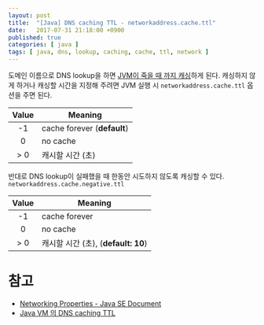 ```yaml
---
layout: post
title:  "[Java] DNS caching TTL - networkaddress.cache.ttl"
date:   2017-07-31 21:18:00 +0900
published: true
categories: [ java ]
tags: [ java, dns, lookup, caching, cache, ttl, network ]
---
```


도메인 이름으로 DNS lookup을 하면 [JVM이 죽을 때 까지 캐싱][1]하게 된다. 캐싱하지 않게 하거나 캐싱할 시간을 지정해 주려면 JVM 실행 시 `networkaddress.cache.ttl` 옵션을 주면 된다.

|Value|Meaning|
|:---:|-------|
|  -1 |cache forever (**default**)|
|   0 |no cache|
| > 0 |캐시할 시간 (초)|

반대로 DNS lookup이 실패했을 때 한동안 시도하지 않도록 캐싱할 수 있다. `networkaddress.cache.negative.ttl`

|Value|Meaning|
|:---:|-------|
|  -1 |cache forever|
|   0 |no cache|
| > 0 |캐시할 시간 (초), (**default: 10**) |

# 참고

- [Networking Properties - Java SE Document][1]
- [Java VM 의 DNS caching TTL](https://www.lesstif.com/pages/viewpage.action?pageId=17105897)

[1]: http://docs.oracle.com/javase/7/docs/technotes/guides/net/properties.html#nct
